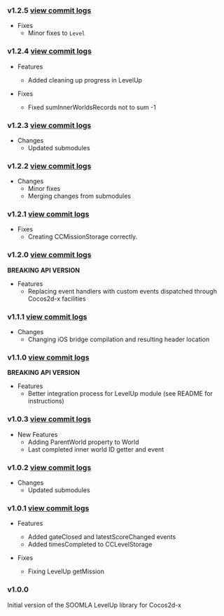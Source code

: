 ### v1.2.5 [view commit logs](https://github.com/soomla/cocos2dx-levelup/compare/v1.2.4...v1.2.5)

* Fixes
  * Minor fixes to `Level`

### v1.2.4 [view commit logs](https://github.com/soomla/cocos2dx-levelup/compare/v1.2.3...v1.2.4)

* Features
  * Added cleaning up progress in LevelUp

* Fixes
  * Fixed sumInnerWorldsRecords not to sum -1

### v1.2.3 [view commit logs](https://github.com/soomla/cocos2dx-levelup/compare/v1.2.2...v1.2.3)

* Changes
  * Updated submodules

### v1.2.2 [view commit logs](https://github.com/soomla/cocos2dx-levelup/compare/v1.2.1...v1.2.2)

* Changes
  * Minor fixes
  * Merging changes from submodules

### v1.2.1 [view commit logs](https://github.com/soomla/cocos2dx-levelup/compare/v1.2.0...v1.2.1)

* Fixes
  * Creating CCMissionStorage correctly.

### v1.2.0 [view commit logs](https://github.com/soomla/cocos2dx-levelup/compare/v1.1.1...v1.2.0)

**BREAKING API VERSION**

* Features
  * Replacing event handlers with custom events dispatched through Cocos2d-x facilities

### v1.1.1 [view commit logs](https://github.com/soomla/cocos2dx-levelup/compare/v1.1.0...v1.1.1)

* Changes
  * Changing iOS bridge compilation and resulting header location

### v1.1.0 [view commit logs](https://github.com/soomla/cocos2dx-levelup/compare/v1.0.3...v1.1.0)

**BREAKING API VERSION**

* Features
  * Better integration process for LevelUp module (see README for instructions)

### v1.0.3 [view commit logs](https://github.com/soomla/cocos2dx-levelup/compare/v1.0.2...v1.0.3)

* New Features
  * Adding ParentWorld property to World
  * Last completed inner world ID getter and event

### v1.0.2 [view commit logs](https://github.com/soomla/cocos2dx-levelup/compare/v1.0.1...v1.0.2)

* Changes
  * Updated submodules

### v1.0.1 [view commit logs](https://github.com/soomla/cocos2dx-levelup/compare/v1.0.0...v1.0.1)

* Features
  * Added gateClosed and latestScoreChanged events
  * Added timesCompleted to CCLevelStorage

* Fixes
  * Fixing LevelUp getMission

### v1.0.0

Initial version of the SOOMLA LevelUp library for Cocos2d-x
